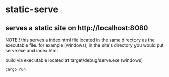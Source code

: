 # static-serve
## serves a static site on http://localhost:8080
NOTE!! this serves a index.html file located in the same directory as the executable file.
for example (windows), in the site's directory you would put serve.exe and index.html

build via 
executable located at target/debug/serve.exe (windows)
```
cargo run
```
